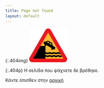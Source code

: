 ```yaml
---
title: Page not found
layout: default
---
```


{:.404img}
![page not found](img/404.png)

{:.404p}
Η σελίδα που ψάχνετε δε βρέθηκε.

Κάντε όπισθεν στην [αρχική](/)

